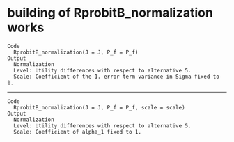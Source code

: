 # building of RprobitB_normalization works

    Code
      RprobitB_normalization(J = J, P_f = P_f)
    Output
      Normalization
      Level: Utility differences with respect to alternative 5.
      Scale: Coefficient of the 1. error term variance in Sigma fixed to 1.

---

    Code
      RprobitB_normalization(J = J, P_f = P_f, scale = scale)
    Output
      Normalization
      Level: Utility differences with respect to alternative 5.
      Scale: Coefficient of alpha_1 fixed to 1.

